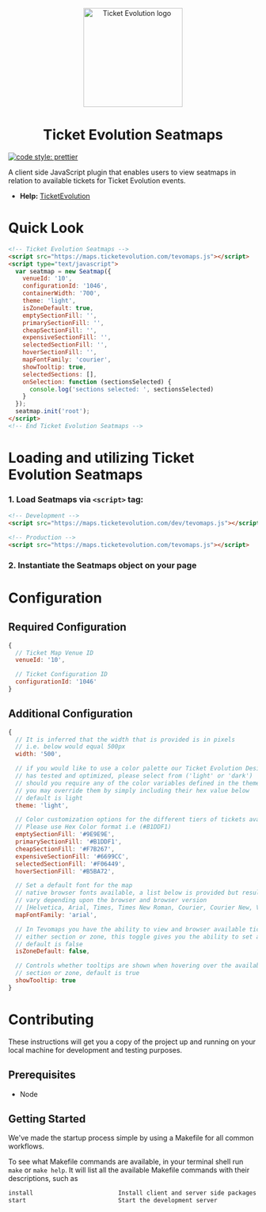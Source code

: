 <p align="center">
  <img src="https://storage.googleapis.com/ticketevolution/logo.jpg" alt="Ticket Evolution logo" height="200" />
</p>

<h1 align="center">Ticket Evolution Seatmaps</h1>

[![code style: prettier](https://img.shields.io/badge/code_style-prettier-ff69b4.svg?style=flat-square)](https://github.com/prettier/prettier)

A client side JavaScript plugin that enables users to view seatmaps in relation to available tickets for Ticket Evolution events.

* **Help:** [TicketEvolution](http://www.ticketevolution.com/contact-us/)

# Quick Look

```html
<!-- Ticket Evolution Seatmaps -->
<script src="https://maps.ticketevolution.com/tevomaps.js"></script>
<script type="text/javascript">
  var seatmap = new Seatmap({
    venueId: '10',
    configurationId: '1046',
    containerWidth: '700',
    theme: 'light',
    isZoneDefault: true,
    emptySectionFill: '',
    primarySectionFill: '',
    cheapSectionFill: '',
    expensiveSectionFill: '',
    selectedSectionFill: '',
    hoverSectionFill: '',
    mapFontFamily: 'courier',
    showTooltip: true,
    selectedSections: [],
    onSelection: function (sectionsSelected) {
      console.log('sections selected: ', sectionsSelected)
    }
  });
  seatmap.init('root');
</script>
<!-- End Ticket Evolution Seatmaps -->
```

# Loading and utilizing Ticket Evolution Seatmaps

### 1. Load Seatmaps via `<script>` tag:

```html
<!-- Development -->
<script src="https://maps.ticketevolution.com/dev/tevomaps.js"></script>

<!-- Production -->
<script src="https://maps.ticketevolution.com/tevomaps.js"></script>
```

### 2. Instantiate the Seatmaps object on your page

# Configuration

## Required Configuration

```javascript
{
  // Ticket Map Venue ID
  venueId: '10',

  // Ticket Configuration ID
  configurationId: '1046'
}
```

## Additional Configuration

```javascript
{
  // It is inferred that the width that is provided is in pixels
  // i.e. below would equal 500px
  width: '500',

  // if you would like to use a color palette our Ticket Evolution Design team
  // has tested and optimized, please select from ('light' or 'dark')
  // should you require any of the color variables defined in the themes
  // you may override them by simply including their hex value below
  // default is light
  theme: 'light',

  // Color customization options for the different tiers of tickets available
  // Please use Hex Color format i.e (#B1DDF1)
  emptySectionFill: '#9E9E9E',
  primarySectionFill: '#B1DDF1',
  cheapSectionFill: '#F7B267',
  expensiveSectionFill: '#6699CC',
  selectedSectionFill: '#F06449',
  hoverSectionFill: '#B5BA72',

  // Set a default font for the map
  // native browser fonts available, a list below is provided but results may
  // vary depending upon the browser and browser version
  // [Helvetica, Arial, Times, Times New Roman, Courier, Courier New, Verdana, Tahoma]
  mapFontFamily: 'arial',

  // In Tevomaps you have the ability to view and browser available tickets by
  // either section or zone, this toggle gives you the ability to set a default
  // default is false
  isZoneDefault: false,

  // Controls whether tooltips are shown when hovering over the available ticketed
  // section or zone, default is true
  showTooltip: true
}
```
# Contributing
These instructions will get you a copy of the project up and running on your local machine for development and testing purposes.

## Prerequisites
- Node

## Getting Started
We've made the startup process simple by using a Makefile for all common workflows.

To see what Makefile commands are available, in your terminal shell run `make` or `make help`. It will list all the available Makefile commands with their descriptions, such as
```Makefile
install                        Install client and server side packages for development
start                          Start the development server
```
